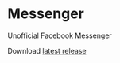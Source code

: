 # Messenger

Unofficial Facebook Messenger

Download [latest release](https://github.com/owahab/facebook-messenger/releases/latest)
